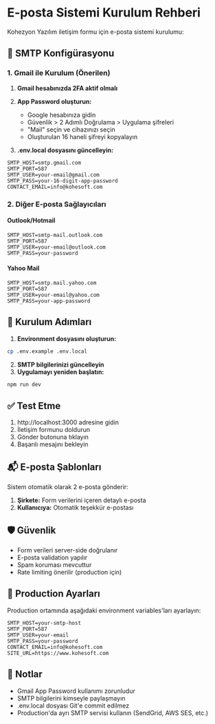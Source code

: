 # E-posta Sistemi Kurulum Rehberi

Kohezyon Yazılım iletişim formu için e-posta sistemi kurulumu:

## 📧 SMTP Konfigürasyonu

### 1. Gmail ile Kurulum (Önerilen)

1. **Gmail hesabınızda 2FA aktif olmalı**
2. **App Password oluşturun:**
   - Google hesabınıza gidin
   - Güvenlik > 2 Adımlı Doğrulama > Uygulama şifreleri
   - "Mail" seçin ve cihazınızı seçin
   - Oluşturulan 16 haneli şifreyi kopyalayın

3. **.env.local dosyasını güncelleyin:**
```env
SMTP_HOST=smtp.gmail.com
SMTP_PORT=587
SMTP_USER=your-email@gmail.com
SMTP_PASS=your-16-digit-app-password
CONTACT_EMAIL=info@kohesoft.com
```

### 2. Diğer E-posta Sağlayıcıları

#### Outlook/Hotmail
```env
SMTP_HOST=smtp-mail.outlook.com
SMTP_PORT=587
SMTP_USER=your-email@outlook.com
SMTP_PASS=your-password
```

#### Yahoo Mail
```env
SMTP_HOST=smtp.mail.yahoo.com
SMTP_PORT=587
SMTP_USER=your-email@yahoo.com
SMTP_PASS=your-app-password
```

## 🔧 Kurulum Adımları

1. **Environment dosyasını oluşturun:**
```bash
cp .env.example .env.local
```

2. **SMTP bilgilerinizi güncelleyin**
3. **Uygulamayı yeniden başlatın:**
```bash
npm run dev
```

## ✅ Test Etme

1. http://localhost:3000 adresine gidin
2. İletişim formunu doldurun
3. Gönder butonuna tıklayın
4. Başarılı mesajını bekleyin

## 📬 E-posta Şablonları

Sistem otomatik olarak 2 e-posta gönderir:

1. **Şirkete:** Form verilerini içeren detaylı e-posta
2. **Kullanıcıya:** Otomatik teşekkür e-postası

## 🛡️ Güvenlik

- Form verileri server-side doğrulanır
- E-posta validation yapılır
- Spam koruması mevcuttur
- Rate limiting önerilir (production için)

## 🚀 Production Ayarları

Production ortamında aşağıdaki environment variables'ları ayarlayın:

```env
SMTP_HOST=your-smtp-host
SMTP_PORT=587
SMTP_USER=your-email
SMTP_PASS=your-password
CONTACT_EMAIL=info@kohesoft.com
SITE_URL=https://www.kohesoft.com
```

## 📝 Notlar

- Gmail App Password kullanımı zorunludur
- SMTP bilgilerini kimseyle paylaşmayın
- .env.local dosyası Git'e commit edilmez
- Production'da ayrı SMTP servisi kullanın (SendGrid, AWS SES, etc.)